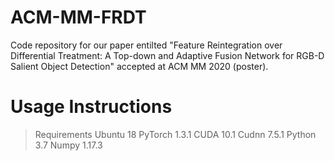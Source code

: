 # ACM-MM-FRDT
Code repository for our paper entilted "Feature Reintegration over Differential Treatment: A Top-down and Adaptive Fusion Network for RGB-D Salient Object Detection" accepted at ACM MM 2020 (poster).

# Usage Instructions
>Requirements
    Ubuntu 18
    PyTorch 1.3.1
    CUDA 10.1
    Cudnn 7.5.1
    Python 3.7
    Numpy 1.17.3


